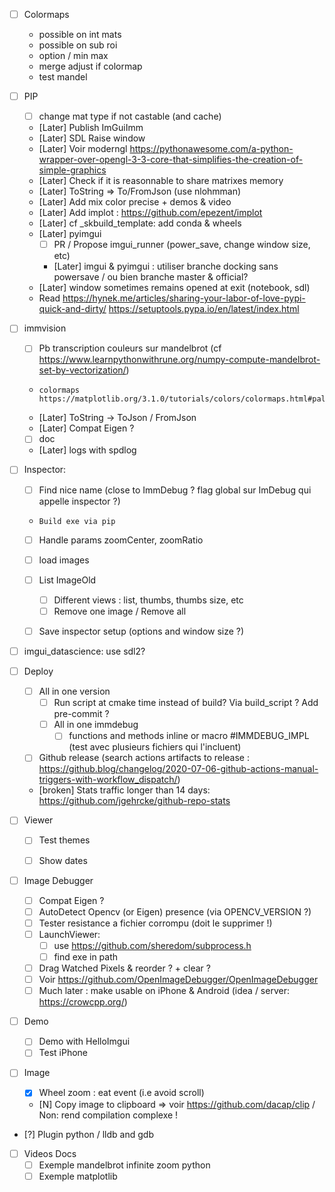 * [ ] Colormaps
  * possible on int mats
  * possible on sub roi
  * option / min max
  * merge adjust if colormap
  * test mandel



* [ ] PIP
  * [ ] change mat type if not castable (and cache)
  * [Later] Publish ImGuiImm
  * [Later] SDL Raise window
  * [Later] Voir moderngl https://pythonawesome.com/a-python-wrapper-over-opengl-3-3-core-that-simplifies-the-creation-of-simple-graphics
  * [Later] Check if it is reasonnable to share matrixes memory
  * [Later] ToString => To/FromJson (use nlohmman)
  * [Later] Add mix color precise + demos & video
  * [Later] Add implot : https://github.com/epezent/implot
  * [Later] cf _skbuild_template: add conda & wheels
  * [Later] pyimgui
    * [ ] PR / Propose imgui_runner (power_save, change window size, etc)
    * [Later] imgui & pyimgui : utiliser branche docking sans powersave / ou bien branche master & official?
  * [Later] window sometimes remains opened at exit (notebook, sdl)
  * Read https://hynek.me/articles/sharing-your-labor-of-love-pypi-quick-and-dirty/
  https://setuptools.pypa.io/en/latest/index.html


 * [ ] immvision
     * [ ] Pb transcription couleurs sur mandelbrot (cf https://www.learnpythonwithrune.org/numpy-compute-mandelbrot-set-by-vectorization/) 
     *     colormaps https://matplotlib.org/3.1.0/tutorials/colors/colormaps.html#palettable
     * [Later] ToString -> ToJson / FromJson
     * [Later] Compat Eigen ?
     * [ ] doc
     * [Later] logs with spdlog
  
 * [ ] Inspector:
   * [ ] Find nice name (close to ImmDebug ? flag global sur ImDebug qui appelle inspector ?)
   *     Build exe via pip
   * [ ] Handle params zoomCenter, zoomRatio
   * [ ] load images
   * [ ] List ImageOld
     * [ ] Different views : list, thumbs, thumbs size, etc
     * [ ] Remove one image / Remove all
   * [ ] Save inspector setup (options and window size ?)


* [ ] imgui_datascience: use sdl2?
* [ ] Deploy
    * [ ] All in one version
        * [ ] Run script at cmake time instead of build? Via build_script ? Add pre-commit ?
        * [ ] All in one immdebug
            * [ ] functions and methods inline or macro #IMMDEBUG_IMPL (test avec plusieurs fichiers qui l'incluent)
    * [ ] Github release (search actions artifacts to release : https://github.blog/changelog/2020-07-06-github-actions-manual-triggers-with-workflow_dispatch/)
    * [broken] Stats traffic longer than 14 days: https://github.com/jgehrcke/github-repo-stats


* [ ] Viewer
  * [ ] Test themes
  * [ ] Show dates


* [ ] Image Debugger
  * [ ] Compat Eigen ?
  * [ ] AutoDetect Opencv (or Eigen) presence (via OPENCV_VERSION ?)
  * [ ] Tester resistance a fichier corrompu (doit le supprimer !) 
  * [ ] LaunchViewer: 
    * [ ] use https://github.com/sheredom/subprocess.h
    * [ ] find exe in path
  * [ ] Drag Watched Pixels & reorder ? + clear ?
  * [ ] Voir https://github.com/OpenImageDebugger/OpenImageDebugger
  * [ ] Much later : make usable on iPhone & Android (idea / server: https://crowcpp.org/) 

* [ ] Demo
  * [ ] Demo with HelloImgui
  * [ ] Test iPhone

* [ ] Image
  * [X] Wheel zoom : eat event (i.e avoid scroll)
  * [N] Copy image to clipboard => voir https://github.com/dacap/clip / Non: rend compilation complexe !

* [?] Plugin python / lldb and gdb 


* [ ] Videos Docs
  * [ ] Exemple mandelbrot infinite zoom python
  * [ ] Exemple matplotlib